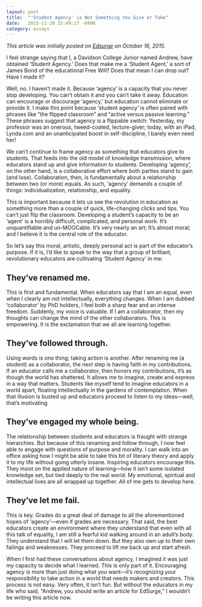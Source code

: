 ```yaml
---
layout: post
title:  "'Student Agency' is Not Something You Give or Take"
date:   2015-11-30 15:49:17 -0400
category: essays
---
```


_This article was initially posted on [Edsurge](https://www.edsurge.com/news/2015-10-16-student-agency-is-not-something-you-give-or-take) on October 16, 2015._

I feel strange saying that I, a Davidson College Junior named Andrew, have obtained ‘Student Agency.’ Does that make me a ‘Student Agent,’ a sort of James Bond of the educational Free Will? Does that mean I can drop out? Have I made it?

Well, no. I haven’t made it. Because ‘agency’ is a capacity that you never stop developing. You can’t obtain it and you can’t take it away. Education can encourage or discourage ‘agency,’ but education cannot eliminate or provide it. I make this point because ‘student agency’ is often paired with phrases like “the flipped classroom” and “active versus passive learning.” These phrases suggest that agency is a flippable switch: Yesterday, my professor was an onerous, tweed-coated, lecture-giver; today, with an iPad, Lynda.com and an unanticipated boost in self-discipline, I barely even need her!

We can’t continue to frame agency as something that educators give to students. That feeds into the old model of knowledge transmission, where educators stand up and give information to students. Developing ‘agency’, on the other hand, is a collaborative effort where both parties stand to gain (and lose). Collaboration, then, is fundamentally about a relationship between two (or more) equals. As such, ‘agency’ demands a couple of things: individualization, relationship, and equality.

This is important because it lets us see the revolution in education as something more than a couple of quick, life-changing clicks and tips. You can’t just flip the classroom. Developing a student’s capacity to be an ‘agent’ is a horribly difficult, complicated, and personal work. It’s unquantifiable and un-MOOCable. It’s very nearly an art; It’s almost moral; and I believe it is the central role of the educator.

So let’s say this moral, artistic, deeply personal act is part of the educator’s purpose. If it is, I’d like to speak to the way that a group of brilliant, revolutionary educators are cultivating ‘Student Agency’ in me:

## They’ve renamed me.

This is first and fundamental. When educators say that I am an equal, even when I clearly am not intellectually, everything changes. When I am dubbed ‘collaborator’ by PhD holders, I feel both a sharp fear and an intense freedom. Suddenly, my voice is valuable. If I am a collaborator, then my thoughts can change the mind of the other collaborators. This is empowering. It is the exclamation that we all are learning together.

## They’ve followed through.

Using words is one thing; taking action is another. After renaming me (a student) as a collaborator, the next step is having faith in my contributions. If an educator calls me a collaborator, then honors my contributions, it’s as though the world has shattered. It allows me to imagine, create and express in a way that matters. Students like myself tend to imagine educators in a world apart, floating intellectually in the gardens of contemplation. When that illusion is busted up and educators proceed to listen to my ideas—well, that’s motivating.

## They’ve engaged my whole being.

The relationship between students and educators is fraught with strange hierarchies. But because of this renaming and follow through, I now feel able to engage with questions of purpose and morality. I can walk into an office asking how I might be able to take this bit of literary theory and apply it to my life without going utterly insane. Inspiring educators encourage this. They insist on the applied nature of learning—how it isn’t some isolated knowledge set, but tied deeply to the real world. My emotional, spiritual and intellectual lives are all wrapped up together. All of me gets to develop here.

## They’ve let me fail.

This is key. Grades do a great deal of damage to all the aforementioned hopes of ‘agency’—even if grades are necessary. That said, the best educators create an environment where they understand that even with all this talk of equality, I am still a fearful kid walking around in an adult’s body. They understand that I will let them down. But they also own up to their own failings and weaknesses. They proceed to lift me back up and start afresh.

When I first had these conversations about agency, I imagined it was just my capacity to decide what I learned. This is only part of it. Encouraging agency is more than just doing what you want—it’s recognizing your responsibility to take action in a world that needs makers and creators. This process is not easy. Very often, it isn’t fun. But without the educators in my life who said, “Andrew, you should write an article for EdSurge,” I wouldn’t be writing this article now.
